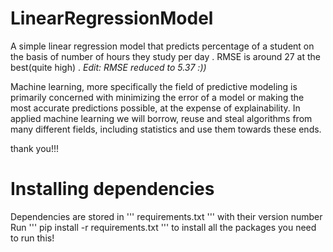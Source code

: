 # LinearRegressionModel
A simple linear regression model that predicts percentage of a student on the basis of number of hours they study per day
. RMSE is around 27 at the best(quite high)
. *Edit: RMSE reduced to 5.37 :))*

Machine learning, more specifically the field of predictive modeling is primarily concerned with minimizing the error of a model or making the most accurate predictions possible, at the expense of explainability. In applied machine learning we will borrow, reuse and steal algorithms from many different fields, including statistics and use them towards these ends.

thank you!!!

# Installing dependencies
Dependencies are stored in ''' requirements.txt ''' with their version number
Run ''' pip install -r requirements.txt  ''' to install all the packages you need to run this!
